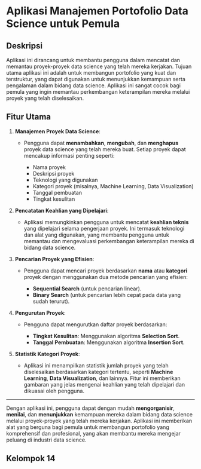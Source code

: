 # Aplikasi Manajemen Portofolio Data Science untuk Pemula

## Deskripsi

Aplikasi ini dirancang untuk membantu pengguna dalam mencatat dan memantau proyek-proyek data science yang telah mereka kerjakan. Tujuan utama aplikasi ini adalah untuk membangun portofolio yang kuat dan terstruktur, yang dapat digunakan untuk menunjukkan kemampuan serta pengalaman dalam bidang data science. Aplikasi ini sangat cocok bagi pemula yang ingin memantau perkembangan keterampilan mereka melalui proyek yang telah diselesaikan.

## Fitur Utama

1. **Manajemen Proyek Data Science**:

   * Pengguna dapat **menambahkan**, **mengubah**, dan **menghapus** proyek data science yang telah mereka buat. Setiap proyek dapat mencakup informasi penting seperti:

     * Nama proyek
     * Deskripsi proyek
     * Teknologi yang digunakan
     * Kategori proyek (misalnya, Machine Learning, Data Visualization)
     * Tanggal pembuatan
     * Tingkat kesulitan

2. **Pencatatan Keahlian yang Dipelajari**:

   * Aplikasi memungkinkan pengguna untuk mencatat **keahlian teknis** yang dipelajari selama pengerjaan proyek. Ini termasuk teknologi dan alat yang digunakan, yang membantu pengguna untuk memantau dan mengevaluasi perkembangan keterampilan mereka di bidang data science.

3. **Pencarian Proyek yang Efisien**:

   * Pengguna dapat mencari proyek berdasarkan **nama** atau **kategori** proyek dengan menggunakan dua metode pencarian yang efisien:

     * **Sequential Search** (untuk pencarian linear).
     * **Binary Search** (untuk pencarian lebih cepat pada data yang sudah terurut).

4. **Pengurutan Proyek**:

   * Pengguna dapat mengurutkan daftar proyek berdasarkan:

     * **Tingkat Kesulitan**: Menggunakan algoritma **Selection Sort**.
     * **Tanggal Pembuatan**: Menggunakan algoritma **Insertion Sort**.

5. **Statistik Kategori Proyek**:

   * Aplikasi ini menampilkan statistik jumlah proyek yang telah diselesaikan berdasarkan kategori tertentu, seperti **Machine Learning**, **Data Visualization**, dan lainnya. Fitur ini memberikan gambaran yang jelas mengenai keahlian yang telah dipelajari dan dikuasai oleh pengguna.

---

Dengan aplikasi ini, pengguna dapat dengan mudah **mengorganisir**, **menilai**, dan **menunjukkan** kemampuan mereka dalam bidang data science melalui proyek-proyek yang telah mereka kerjakan. Aplikasi ini memberikan alat yang berguna bagi pemula untuk membangun portofolio yang komprehensif dan profesional, yang akan membantu mereka mengejar peluang di industri data science.

## Kelompok 14
